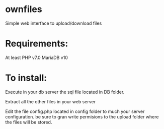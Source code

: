 # ownfiles
Simple web interface to upload/download files

# Requirements:

At least PHP v7.0
MariaDB v10

# To install:

Execute in your db server the sql file located in DB folder.

Extract all the other files in your web server 

Edit the file config.php located in config folder to much your server configuration. be sure to gran write permisions to the upload folder where the files will be stored.
